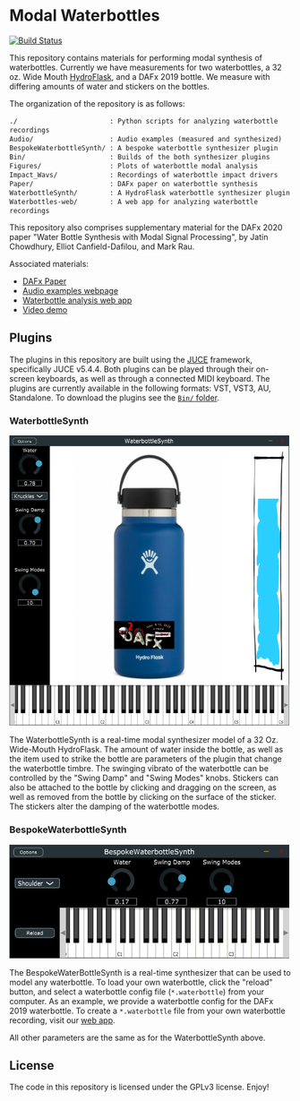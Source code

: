 # Modal Waterbottles

[![Build Status](https://travis-ci.com/jatinchowdhury18/modal-waterbottles.svg?token=Ub9niJrqG1Br1qaaxp7E&branch=master)](https://travis-ci.com/jatinchowdhury18/modal-waterbottles)

This repository contains materials for performing modal synthesis of 
waterbottles. Currently we have measurements for two waterbottles,
a 32 oz. Wide Mouth [HydroFlask](https://www.hydroflask.com/32-oz-wide-mouth/color,cobalt,a,92,o,53), and a DAFx 2019 bottle.
We measure with differing amounts of water and stickers on the bottles.

The organization of the repository is as follows:

    ./                       : Python scripts for analyzing waterbottle recordings
    Audio/                   : Audio examples (measured and synthesized)
    BespokeWaterbottleSynth/ : A bespoke waterbottle synthesizer plugin
    Bin/                     : Builds of the both synthesizer plugins
    Figures/                 : Plots of waterbottle modal analysis
    Impact_Wavs/             : Recordings of waterbottle impact drivers
    Paper/                   : DAFx paper on waterbottle synthesis
    WaterbottleSynth/        : A HydroFlask waterbottle synthesizer plugin
    Waterbottles-web/        : A web app for analyzing waterbottle recordings

This repository also comprises supplementary material for the DAFx 2020
paper "Water Bottle Synthesis with Modal Signal Processing", by Jatin
Chowdhury, Elliot Canfield-Dafilou, and Mark Rau.

Associated materials:
- [DAFx Paper](https://ccrma.stanford.edu/~jatin/papers/modal_waterbottles.pdf)
- [Audio examples webpage](https://ccrma.stanford.edu/~jatin/Waterbottles/)
- [Waterbottle analysis web app](http://ccrmawaterbottles.pythonanywhere.com/)
- [Video demo](https://youtu.be/MwhBluJqePE)

## Plugins

The plugins in this repository are built using the
[JUCE](https://github.com/WeAreROLI/JUCE) framework, specifically JUCE
v5.4.4. Both plugins can be played through their on-screen keyboards,
as well as through a connected MIDI keyboard. The plugins are currently
available in the following formats: VST, VST3, AU, Standalone. To download
the plugins see the [`Bin/` folder](./Bin/).

### WaterbottleSynth

<img src="https://raw.githubusercontent.com/jatinchowdhury18/modal-waterbottles/master/Figures/WaterbottleSynthPlugin.PNG" alt="Pic" width="500">

The WaterbottleSynth is a real-time modal synthesizer model of a 32 Oz.
Wide-Mouth HydroFlask. The amount of water inside the bottle, as well as
the item used to strike the bottle are parameters of the plugin that
change the waterbottle timbre. The swinging vibrato of the waterbottle
can be controlled by the "Swing Damp" and "Swing Modes" knobs. Stickers 
can also be attached to the bottle by clicking and dragging on the screen, 
as well as removed from the bottle by clicking on the surface of the 
sticker. The stickers alter the damping of the waterbottle modes.

### BespokeWaterbottleSynth

<img src="https://raw.githubusercontent.com/jatinchowdhury18/modal-waterbottles/master/Figures/BespokeWaterbottleSynthPlugin.PNG" alt="Pic" width="500">

The BespokeWaterBottleSynth is a real-time synthesizer that can be used
to model any waterbottle. To load your own waterbottle, click the "reload"
button, and select a waterbottle config file (`*.waterbottle`) from your 
computer. As an example, we provide a waterbottle config for the DAFx 2019
waterbottle. To create a `*.waterbottle` file from your own waterbottle 
recording, visit our [web app](ccrmawaterbottles.pythonanywhere.com).

All other parameters are the same as for the WaterbottleSynth above.

## License

The code in this repository is licensed under the GPLv3 license. Enjoy!
